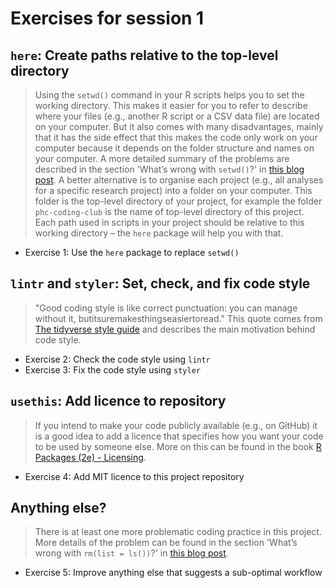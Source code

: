 # Exercises for session 1

## `here`: Create paths relative to the top-level directory

> Using the `setwd()` command in your R scripts helps you to set the working directory. This makes it easier for you to refer to describe where your files (e.g., another R script or a CSV data file) are located on your computer. But it also comes with many disadvantages, mainly that it has the side effect that this makes the code only work on your computer because it depends on the folder structure and names on your computer.  A more detailed summary of the problems are described in the section 'What’s wrong with `setwd()`?' in [this blog post](https://www.tidyverse.org/blog/2017/12/workflow-vs-script/). A better alternative is to organise each project (e.g., all analyses for a specific research project) into a folder on your computer. This folder is the top-level directory of your project, for example the folder `phc-coding-club` is the name of top-level directory of this project. Each path used in scripts in your project should be relative to this working directory – the `here` package will help you with that.

* Exercise 1: Use the `here` package to replace `setwd()`

## `lintr` and `styler`: Set, check, and fix code style

> "Good coding style is like correct punctuation: you can manage without it, butitsuremakesthingseasiertoread." This quote comes from [The tidyverse style guide](https://style.tidyverse.org/) and describes the main motivation behind code style.

* Exercise 2: Check the code style using `lintr`
* Exercise 3: Fix the code style using `styler`

## `usethis`: Add licence to repository

> If you intend to make your code publicly available (e.g., on GitHub) it is a good idea to add a licence that specifies how you want your code to be used by someone else. More on this can be found in the book [R Packages (2e) - Licensing](https://r-pkgs.org/license.html).

* Exercise 4: Add MIT licence to this project repository

## Anything else?

> There is at least one more problematic coding practice in this project. More details of the problem can be found in the section 'What’s wrong with `rm(list = ls())`?' in [this blog post](https://www.tidyverse.org/blog/2017/12/workflow-vs-script/).

* Exercise 5: Improve anything else that suggests a sub-optimal workflow